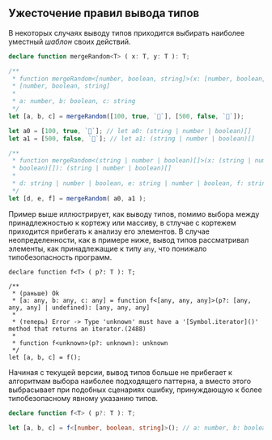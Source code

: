 ## Ужесточение правил вывода типов

В некоторых случаях выводу типов приходится выбирать наиболее уместный _шаблон_ своих действий.

`````ts
declare function mergeRandom<T> ( x: T, y: T ): T;

/**
 * function mergeRandom<[number, boolean, string]>(x: [number, boolean, string], y: [number, boolean, string]):
 * [number, boolean, string]
 *
 * a: number, b: boolean, c: string
 */
let [a, b, c] = mergeRandom([100, true, `🙂`], [500, false, `🤩`]);

let a0 = [100, true, `🙂`]; // let a0: (string | number | boolean)[]
let a1 = [500, false, `🤩`]; // let a1: (string | number | boolean)[]

/**
 * function mergeRandom<(string | number | boolean)[]>(x: (string | number | boolean)[], y: (string | number |
 * boolean)[]): (string | number | boolean)[]
 *
 * d: string | number | boolean, e: string | number | boolean, f: string | number | boolean
 */
let [d, e, f] = mergeRandom( a0, a1 );
`````

Пример выше иллюстрирует, как выводу типов, помимо выбора между принадлежностью к кортежу или массиву, в стлучае с кортежем приходится прибегать к анализу его элементов. В случае неопределенности, как в примере ниже, вывод типов рассматривал элементы, как принадлежащие к типу `any`, что понижало типобезопасность программ. 

`````TS
declare function f<T> ( p?: T ): T;

/**
 * (раньше) Ok
 * [a: any, b: any, c: any] = function f<[any, any, any]>(p?: [any, any, any] | undefined): [any, any, any]
 * 
 * (теперь) Error -> Type 'unknown' must have a '[Symbol.iterator]()' method that returns an iterator.(2488)
 * 
 * function f<unknown>(p?: unknown): unknown
 */
let [a, b, c] = f(); 
`````

Начиная с текущей версии, вывод типов больше не прибегает к алгоритмам выбора наиболее подходящего паттерна, а вместо этого выбрасывает при подобных сценариях ошибку, принуждающую к более типобезопасному явному указанию типов.

`````ts
declare function f<T> ( p?: T ): T;

let [a, b, c] = f<[number, boolean, string]>(); // a: number, b: boolean, c: string
`````
